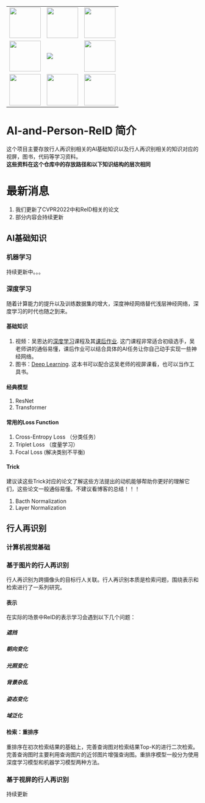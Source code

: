 <table border="0" width="10%">
  <tr>
    <td><img src="https://img1.github.io/tmp/1.jpg" height="80" width="82"></td>
    <td><img src="https://img1.github.io/tmp/2.jpg" height="80" width="82"></td>
    <td><img src="https://img1.github.io/tmp/3.jpg" height="80" width="82"></td>
  </tr>
  <tr>
    <td><img src="https://img1.github.io/tmp/4.jpg" height="80" width="82"></td>
    <td><img src="https://img.shields.io/github/stars/LittleGuoKe/AI-and-Person-ReID?style=social"></td>
    <td><img src="https://img1.github.io/tmp/6.jpg" height="82" width="82"></td>
  </tr>
   <tr>
    <td><img src="https://img1.github.io/tmp/7.jpg" height="82" width="82"></td>
    <td><img src="https://img1.github.io/tmp/8.jpg" height="82" width="82"></td>
    <td><img src="https://img1.github.io/tmp/9.jpg" height="82" width="82"></td>
  </tr>
</table>

# AI-and-Person-ReID 简介
这个项目主要存放行人再识别相关的AI基础知识以及行人再识别相关的知识对应的视屏，图书，代码等学习资料。   
**这些资料在这个仓库中的存放路径和以下知识结构的层次相同**
# 最新消息
1. 我们更新了CVPR2022中和ReID相关的论文
2. 部分内容会持续更新
## AI基础知识
### 机器学习
持续更新中。。。
### 深度学习
随着计算能力的提升以及训练数据集的增大，深度神经网络替代浅层神经网络，深度学习的时代也随之到来。
#### 基础知识
1. 视频：吴恩达的[深度学习](https://www.bilibili.com/video/BV1FT4y1E74V/?is_story_h5=false&p=1&share_from=ugc&share_medium=iphone&share_plat=ios&share_session_id=F591A1C5-5F72-4145-969E-5EFBA14B4F83&share_source=WEIXIN&share_tag=s_i&timestamp=1665238192&unique_k=Z9oCPZP)课程及其[课后作业](https://github.com/Kulbear/deep-learning-coursera). 这门课程非常适合初级选手，吴老师讲的通俗易懂，课后作业可以结合具体的AI任务让你自己动手实现一些神经网络。
2. 图书：[Deep Learning](https://github.com/janishar/mit-deep-learning-book-pdf). 这本书可以配合这吴老师的视屏课看，也可以当作工具书。
#### 经典模型
1. ResNet
2. Transformer
#### 常用的Loss Function
1. Cross-Entropy Loss （分类任务）
2. Triplet Loss （度量学习）
3. Focal Loss (解决类别不平衡)
#### Trick
建议读这些Trick对应的论文了解这些方法提出的动机能够帮助你更好的理解它们，这些论文一般通俗易懂。不建议看博客的总结！！！
1. Bacth Normalization
2. Layer Normalization
## 行人再识别
### 计算机视觉基础
### 基于图片的行人再识别
行人再识别为跨摄像头的目标行人关联。行人再识别本质是检索问题，围绕表示和检索进行了一系列研究。
#### 表示
在实际的场景中ReID的表示学习会遇到以下几个问题：
##### 遮挡
##### 朝向变化
##### 光照变化
##### 背景杂乱
##### 姿态变化
##### 域泛化
#### 检索：重排序
重排序在初次检索结果的基础上，完善查询图对检索结果Top-K的进行二次检索。完善查询图时主要利用查询图片的近邻图片增强查询图。重排序模型一般分为使用深度学习模型和机器学习模型两种方法。
### 基于视屏的行人再识别

持续更新
